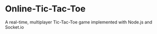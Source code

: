 # Online-Tic-Tac-Toe
A real-time, multiplayer Tic-Tac-Toe game implemented with Node.js and Socket.io
